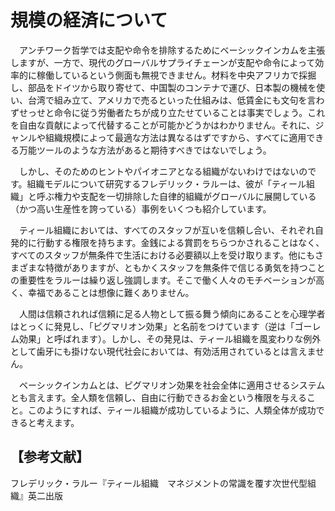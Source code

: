 # 規模の経済について

　アンチワーク哲学では支配や命令を排除するためにベーシックインカムを主張しますが、一方で、現代のグローバルサプライチェーンが支配や命令によって効率的に稼働しているという側面も無視できません。材料を中央アフリカで採掘し、部品をドイツから取り寄せて、中国製のコンテナで運び、日本製の機械を使い、台湾で組み立て、アメリカで売るといった仕組みは、低賃金にも文句を言わずせっせと命令に従う労働者たちが成り立たせていることは事実でしょう。これを自由な貢献によって代替することが可能かどうかはわかりません。それに、ジャンルや組織規模によって最適な方法は異なるはずですから、すべてに適用できる万能ツールのような方法があると期待すべきではないでしょう。

　しかし、そのためのヒントやパイオニアとなる組織がないわけではないのです。組織モデルについて研究するフレデリック・ラルーは、彼が「ティール組織」と呼ぶ権力や支配を一切排除した自律的組織がグローバルに展開している（かつ高い生産性を誇っている）事例をいくつも紹介しています。

　ティール組織においては、すべてのスタッフが互いを信頼し合い、それぞれ自発的に行動する権限を持ちます。金銭による賞罰をちらつかされることはなく、すべてのスタッフが無条件で生活における必要額以上を受け取ります。他にもさまざまな特徴がありますが、ともかくスタッフを無条件で信じる勇気を持つことの重要性をラルーは繰り返し強調します。そこで働く人々のモチベーションが高く、幸福であることは想像に難くありません。

　人間は信頼されれば信頼に足る人物として振る舞う傾向にあることを心理学者はとっくに発見し、「ピグマリオン効果」と名前をつけています（逆は「ゴーレム効果」と呼ばれます）。しかし、その発見は、ティール組織を風変わりな例外として歯牙にも掛けない現代社会においては、有効活用されているとは言えません。

　ベーシックインカムとは、ピグマリオン効果を社会全体に適用させるシステムとも言えます。全人類を信頼し、自由に行動できるお金という権限を与えること。このようにすれば、ティール組織が成功しているように、人類全体が成功できると考えます。

## 【参考文献】
フレデリック・ラルー『ティール組織　マネジメントの常識を覆す次世代型組織』英二出版
